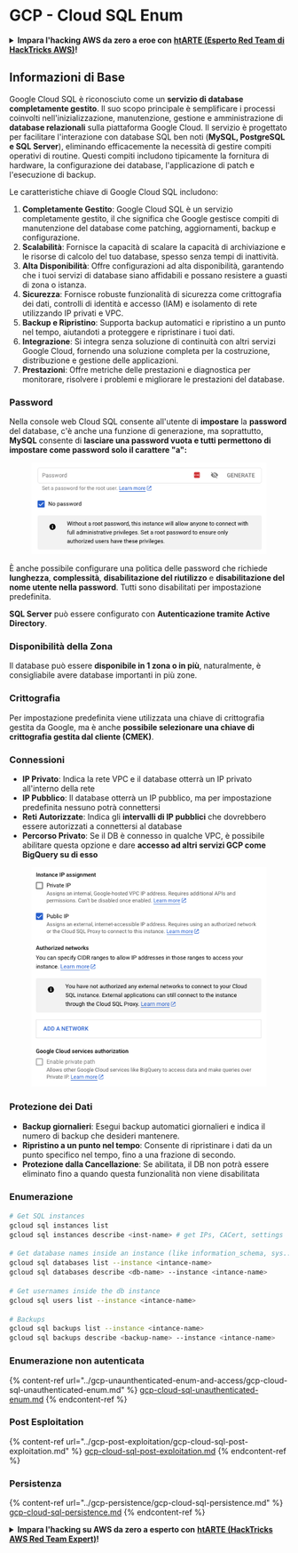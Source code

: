 # GCP - Cloud SQL Enum

<details>

<summary><strong>Impara l'hacking AWS da zero a eroe con</strong> <a href="https://training.hacktricks.xyz/courses/arte"><strong>htARTE (Esperto Red Team di HackTricks AWS)</strong></a><strong>!</strong></summary>

Altri modi per supportare HackTricks:

* Se vuoi vedere la tua **azienda pubblicizzata su HackTricks** o **scaricare HackTricks in PDF** Controlla i [**PIANI DI ABBONAMENTO**](https://github.com/sponsors/carlospolop)!
* Ottieni il [**merchandising ufficiale di PEASS & HackTricks**](https://peass.creator-spring.com)
* Scopri [**La Famiglia PEASS**](https://opensea.io/collection/the-peass-family), la nostra collezione di [**NFT esclusivi**](https://opensea.io/collection/the-peass-family)
* **Unisciti al** 💬 [**gruppo Discord**](https://discord.gg/hRep4RUj7f) o al [**gruppo telegram**](https://t.me/peass) o **seguimi** su **Twitter** 🐦 [**@carlospolopm**](https://twitter.com/carlospolopm)**.**
* **Condividi i tuoi trucchi di hacking inviando PR a** [**HackTricks**](https://github.com/carlospolop/hacktricks) e [**HackTricks Cloud**](https://github.com/carlospolop/hacktricks-cloud)
*
*
* repository di GitHub.

</details>

## Informazioni di Base

Google Cloud SQL è riconosciuto come un **servizio di database completamente gestito**. Il suo scopo principale è semplificare i processi coinvolti nell'inizializzazione, manutenzione, gestione e amministrazione di **database relazionali** sulla piattaforma Google Cloud. Il servizio è progettato per facilitare l'interazione con database SQL ben noti (**MySQL, PostgreSQL e SQL Server**), eliminando efficacemente la necessità di gestire compiti operativi di routine. Questi compiti includono tipicamente la fornitura di hardware, la configurazione dei database, l'applicazione di patch e l'esecuzione di backup.

Le caratteristiche chiave di Google Cloud SQL includono:

1. **Completamente Gestito**: Google Cloud SQL è un servizio completamente gestito, il che significa che Google gestisce compiti di manutenzione del database come patching, aggiornamenti, backup e configurazione.
2. **Scalabilità**: Fornisce la capacità di scalare la capacità di archiviazione e le risorse di calcolo del tuo database, spesso senza tempi di inattività.
3. **Alta Disponibilità**: Offre configurazioni ad alta disponibilità, garantendo che i tuoi servizi di database siano affidabili e possano resistere a guasti di zona o istanza.
4. **Sicurezza**: Fornisce robuste funzionalità di sicurezza come crittografia dei dati, controlli di identità e accesso (IAM) e isolamento di rete utilizzando IP privati e VPC.
5. **Backup e Ripristino**: Supporta backup automatici e ripristino a un punto nel tempo, aiutandoti a proteggere e ripristinare i tuoi dati.
6. **Integrazione**: Si integra senza soluzione di continuità con altri servizi Google Cloud, fornendo una soluzione completa per la costruzione, distribuzione e gestione delle applicazioni.
7. **Prestazioni**: Offre metriche delle prestazioni e diagnostica per monitorare, risolvere i problemi e migliorare le prestazioni del database.

### Password

Nella console web Cloud SQL consente all'utente di **impostare** la **password** del database, c'è anche una funzione di generazione, ma soprattutto, **MySQL** consente di **lasciare una password vuota e tutti permettono di impostare come password solo il carattere "a":**

<figure><img src="../../../.gitbook/assets/image (1) (1) (1) (1) (1) (1) (1) (1).png" alt=""><figcaption></figcaption></figure>

È anche possibile configurare una politica delle password che richiede **lunghezza**, **complessità**, **disabilitazione del riutilizzo** e **disabilitazione del nome utente nella password**. Tutti sono disabilitati per impostazione predefinita.

**SQL Server** può essere configurato con **Autenticazione tramite Active Directory**.

### Disponibilità della Zona

Il database può essere **disponibile in 1 zona o in più**, naturalmente, è consigliabile avere database importanti in più zone.

### Crittografia

Per impostazione predefinita viene utilizzata una chiave di crittografia gestita da Google, ma è anche **possibile selezionare una chiave di crittografia gestita dal cliente (CMEK)**.

### Connessioni

* **IP Privato**: Indica la rete VPC e il database otterrà un IP privato all'interno della rete
* **IP Pubblico**: Il database otterrà un IP pubblico, ma per impostazione predefinita nessuno potrà connettersi
* **Reti Autorizzate**: Indica gli **intervalli di IP pubblici** che dovrebbero essere autorizzati a connettersi al database
* **Percorso Privato**: Se il DB è connesso in qualche VPC, è possibile abilitare questa opzione e dare **accesso ad altri servizi GCP come BigQuery su di esso**

<figure><img src="../../../.gitbook/assets/image (1) (1) (1) (1) (1) (1) (1) (1) (1).png" alt=""><figcaption></figcaption></figure>

### Protezione dei Dati

* **Backup giornalieri**: Esegui backup automatici giornalieri e indica il numero di backup che desideri mantenere.
* **Ripristino a un punto nel tempo**: Consente di ripristinare i dati da un punto specifico nel tempo, fino a una frazione di secondo.
* **Protezione dalla Cancellazione**: Se abilitata, il DB non potrà essere eliminato fino a quando questa funzionalità non viene disabilitata

### Enumerazione
```bash
# Get SQL instances
gcloud sql instances list
gcloud sql instances describe <inst-name> # get IPs, CACert, settings

# Get database names inside an instance (like information_schema, sys...)
gcloud sql databases list --instance <intance-name>
gcloud sql databases describe <db-name> --instance <intance-name>

# Get usernames inside the db instance
gcloud sql users list --instance <intance-name>

# Backups
gcloud sql backups list --instance <intance-name>
gcloud sql backups describe <backup-name> --instance <intance-name>
```
### Enumerazione non autenticata

{% content-ref url="../gcp-unaunthenticated-enum-and-access/gcp-cloud-sql-unauthenticated-enum.md" %}
[gcp-cloud-sql-unauthenticated-enum.md](../gcp-unaunthenticated-enum-and-access/gcp-cloud-sql-unauthenticated-enum.md)
{% endcontent-ref %}

### Post Esploitation

{% content-ref url="../gcp-post-exploitation/gcp-cloud-sql-post-exploitation.md" %}
[gcp-cloud-sql-post-exploitation.md](../gcp-post-exploitation/gcp-cloud-sql-post-exploitation.md)
{% endcontent-ref %}

### Persistenza

{% content-ref url="../gcp-persistence/gcp-cloud-sql-persistence.md" %}
[gcp-cloud-sql-persistence.md](../gcp-persistence/gcp-cloud-sql-persistence.md)
{% endcontent-ref %}

<details>

<summary><strong>Impara l'hacking su AWS da zero a esperto con</strong> <a href="https://training.hacktricks.xyz/courses/arte"><strong>htARTE (HackTricks AWS Red Team Expert)</strong></a><strong>!</strong></summary>

Altri modi per supportare HackTricks:

* Se desideri vedere la tua **azienda pubblicizzata su HackTricks** o **scaricare HackTricks in PDF** Controlla i [**PIANI DI ABBONAMENTO**](https://github.com/sponsors/carlospolop)!
* Ottieni il [**merchandising ufficiale PEASS & HackTricks**](https://peass.creator-spring.com)
* Scopri [**La Famiglia PEASS**](https://opensea.io/collection/the-peass-family), la nostra collezione di [**NFT esclusivi**](https://opensea.io/collection/the-peass-family)
* **Unisciti al** 💬 [**gruppo Discord**](https://discord.gg/hRep4RUj7f) o al [**gruppo telegram**](https://t.me/peass) o **seguimi** su **Twitter** 🐦 [**@carlospolopm**](https://twitter.com/carlospolopm)**.**
* **Condividi i tuoi trucchi di hacking inviando PR a** [**HackTricks**](https://github.com/carlospolop/hacktricks) e [**HackTricks Cloud**](https://github.com/carlospolop/hacktricks-cloud) github repos.

</details>
